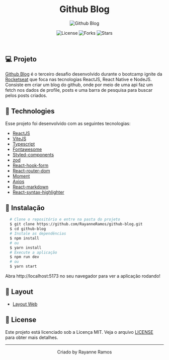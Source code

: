 <h1 align='center'>Github Blog</h1>

<p align='center'>
  <img src='https://user-images.githubusercontent.com/43352880/232248902-977eeae5-3b36-4fad-bc3f-d3c0c5813fbe.png' alt='Github Blog' />
</p>

<p  align='center'>
  <img src='https://img.shields.io/badge/license-MIT-%23835afd' alt='License' />
  <img src='https://img.shields.io/badge/forks-MIT-%23835afd' alt='Forks' />
  <img src='https://img.shields.io/badge/stars-MIT-%23835afd' alt='Stars' />
</p>

<br>

## 💻 Projeto

[Github Blog](https://github-blog-og1e8ffnt-rayanneramos.vercel.app/) é o terceiro desafio desenvolvido durante o bootcamp ignite da [Rocketseat](https://www.rocketseat.com.br/) que foca nas tecnologias ReactJS, React Native e NodeJS. Consiste em criar um blog do github, onde por meio de uma api faz um fetch nos dados de profile, posts e uma barra de pesquisa para buscar pelos posts criados.

## 🧪 Technologies

Esse projeto foi desenvolvido com as seguintes tecnologias:

- [ReactJS](https://reactjs.org/)
- [ViteJS](https://vitejs.dev/)
- [Typescript](https://www.typescriptlang.org/)
- [Fontawesome](https://fontawesome.com/)
- [Styled-components](https://www.styled-components.com/)
- [zod](https://github.com/colinhacks/zod)
- [React-hook-form](https://react-hook-form.com/)
- [React-router-dom](https://reactrouter.com/)
- [Moment](https://momentjs.com/)
- [Axios](https://axios-http.com/ptbr/docs/intro)
- [React-markdown](https://github.com/remarkjs/react-markdown)
- [React-syntax-highlighter](https://github.com/react-syntax-highlighter/react-syntax-highlighter)

## 🚀 Instalação

```bash
  # Clone o repositório e entre na pasta do projeto
  $ git clone https://github.com/RayanneRamos/github-blog.git
  $ cd github-blog
  # Instale as dependências
  $ npm install
  # ou
  $ yarn install
  # Execute a aplicação
  $ npm run dev
  # ou
  $ yarn start
```

Abra http://localhost:5173 no seu navegador para ver a aplicação rodando!

## 🔖 Layout

- [Layout Web](<https://www.figma.com/file/w4ELDAHI6vR2nCnAIkmhgF/GitHub-Blog-(Community)?node-id=11%3A599&t=tnOimwMCLkjRiVru-1>)

## 📝 License

Este projeto está licenciado sob a Licença MIT. Veja o arquivo [LICENSE](LICENSE) para obter mais detalhes.

---

<p align='center'>Criado by Rayanne Ramos</p>
